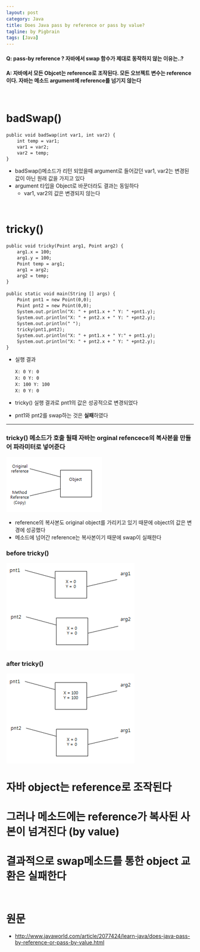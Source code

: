 ```yaml
---
layout: post
category: Java
title: Does Java pass by reference or pass by value?
tagline: by Pigbrain
tags: [Java]
---
```


<!--more-->

#### Q: pass-by reference ? 자바에서 swap 함수가 제대로 동작하지 않는 이유는..?  
#### A: 자바에서 모든 Objcet는 reference로 조작된다. 모든 오브젝트 변수는 reference이다. 자바는 메소드 argument에 reference를 넘기지 않는다  

<br>  

# badSwap()  

	public void badSwap(int var1, int var2) {
		int temp = var1;
		var1 = var2;
		var2 = temp;
	}

* badSwap()메소드가 리턴 되었을때 argument로 들어갔던 var1, var2는 변경된 값이 아닌 원래 값을 가지고 있다  
* argument 타입을 Object로 바꾼더라도 결과는 동일하다 
	* var1, var2의 값은 변경되지 않는다  
<br>  
 
# tricky()        

	public void tricky(Point arg1, Point arg2) {
		arg1.x = 100;
		arg1.y = 100;
		Point temp = arg1;
		arg1 = arg2;
		arg2 = temp;
	}

	public static void main(String [] args)	{  
		Point pnt1 = new Point(0,0);
		Point pnt2 = new Point(0,0);
		System.out.println("X: " + pnt1.x + " Y: " +pnt1.y); 
		System.out.println("X: " + pnt2.x + " Y: " +pnt2.y);
		System.out.println(" ");
		tricky(pnt1,pnt2);
		System.out.println("X: " + pnt1.x + " Y:" + pnt1.y); 
		System.out.println("X: " + pnt2.x + " Y: " +pnt2.y);  
	}

* 실행 결과  

	`X: 0 Y: 0`  
	`X: 0 Y: 0`   
	`X: 100 Y: 100`  
	`X: 0 Y: 0`  

* tricky() 실행 결과로 pnt1의 값은 성공적으로 변경되었다  
* pnt1와 pnt2를 swap하는 것은 **실패**하였다    

---

### tricky() 메소드가 호출 될때 자바는 orginal refencece의 복사본을 만들어 파라미터로 넣어준다  
  
<img src="/assets/themes/Snail/img/Java/PassByValue/passByValue.png" alt="">  
  
* reference의 복사본도 original object를 가리키고 있기 때문에 object의 값은 변경에 성공했다  
* 메소드에 넘어간 reference는 복사본이기 때문에 swap이 실패한다   

### before tricky()  
  
  <img src="/assets/themes/Snail/img/Java/PassByValue/beforeTricky.png" alt="">  

### after tricky()  
   
  <img src="/assets/themes/Snail/img/Java/PassByValue/afterTricky.png" alt="">  

<br>  

# 자바 object는 reference로 조작된다  
# 그러나 메소드에는 reference가 복사된 사본이 넘겨진다 (by value)    
# 결과적으로 swap메소드를 통한 object 교환은 실패한다  



<br>  

# 원문  
* http://www.javaworld.com/article/2077424/learn-java/does-java-pass-by-reference-or-pass-by-value.html  



